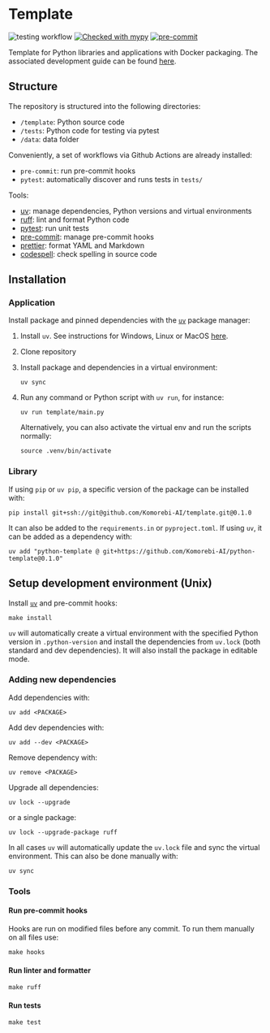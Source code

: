 <!-- markdownlint-disable MD059 -->

# Template

![testing workflow](https://github.com/Komorebi-AI/python-template/actions/workflows/pytest.yml/badge.svg)
[![Checked with mypy](http://www.mypy-lang.org/static/mypy_badge.svg)](http://mypy-lang.org/)
[![pre-commit](https://img.shields.io/badge/pre--commit-enabled-brightgreen?logo=pre-commit&logoColor=white)](https://github.com/pre-commit/pre-commit)

Template for Python libraries and applications with Docker packaging. The associated development guide can be found [here](https://github.com/Komorebi-AI/docs/blob/main/python_dev.md).

## Structure

The repository is structured into the following directories:

- `/template`: Python source code
- `/tests`: Python code for testing via pytest
- `/data`: data folder

Conveniently, a set of workflows via Github Actions are already installed:

- `pre-commit`: run pre-commit hooks
- `pytest`: automatically discover and runs tests in `tests/`

Tools:

- [uv](https://docs.astral.sh/uv/): manage dependencies, Python versions and virtual environments
- [ruff](https://docs.astral.sh/ruff/): lint and format Python code
- [pytest](https://docs.pytest.org/en/): run unit tests
- [pre-commit](https://pre-commit.com/): manage pre-commit hooks
- [prettier](https://prettier.io/): format YAML and Markdown
- [codespell](https://github.com/codespell-project/codespell): check spelling in source code

## Installation

### Application

Install package and pinned dependencies with the [`uv`](https://docs.astral.sh/uv/) package manager:

1. Install `uv`. See instructions for Windows, Linux or MacOS [here](https://docs.astral.sh/uv/getting-started/installation/).

2. Clone repository

3. Install package and dependencies in a virtual environment:

   ```{bash}
   uv sync
   ```

4. Run any command or Python script with `uv run`, for instance:

   ```{bash}
   uv run template/main.py
   ```

   Alternatively, you can also activate the virtual env and run the scripts normally:

   ```{bash}
   source .venv/bin/activate
   ```

### Library

If using `pip` or `uv pip`, a specific version of the package can be installed with:

```{bash}
pip install git+ssh://git@github.com/Komorebi-AI/template.git@0.1.0
```

It can also be added to the `requirements.in` or `pyproject.toml`. If using `uv`, it can be added as a dependency with:

```{bash}
uv add "python-template @ git+https://github.com/Komorebi-AI/python-template@0.1.0"
```

## Setup development environment (Unix)

Install [`uv`](https://docs.astral.sh/uv/getting-started/installation/) and pre-commit hooks:

```{bash}
make install
```

`uv` will automatically create a virtual environment with the specified Python version in `.python-version` and install the dependencies from `uv.lock` (both standard and dev dependencies). It will also install the package in editable mode.

### Adding new dependencies

Add dependencies with:

```{bash}
uv add <PACKAGE>
```

Add dev dependencies with:

```{bash}
uv add --dev <PACKAGE>
```

Remove dependency with:

```{bash}
uv remove <PACKAGE>
```

Upgrade all dependencies:

```{bash}
uv lock --upgrade
```

or a single package:

```{bash}
uv lock --upgrade-package ruff
```

In all cases `uv` will automatically update the `uv.lock` file and sync the virtual environment. This can also be done manually with:

```{bash}
uv sync
```

### Tools

#### Run pre-commit hooks

Hooks are run on modified files before any commit. To run them manually on all files use:

```{bash}
make hooks
```

#### Run linter and formatter

```{bash}
make ruff
```

#### Run tests

```{bash}
make test
```
